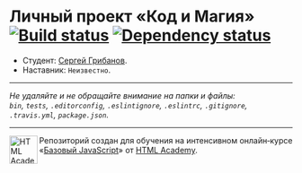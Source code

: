 # Личный проект «Код и Магия» [![Build status][travis-image]][travis-url] [![Dependency status][dependency-image]][dependency-url]

* Студент: [Сергей Грибанов](https://up.htmlacademy.ru/javascript/6/user/48226).
* Наставник: `Неизвестно`.

---

_Не удаляйте и не обращайте внимание на папки и файлы:_<br>
_`bin`, `tests`, `.editorconfig`, `.eslintignore`, `.eslintrc`, `.gitignore`, `.travis.yml`, `package.json`._

---

<a href="https://htmlacademy.ru/intensive/javascript"><img align="left" width="50" height="50" title="HTML Academy" src="https://up.htmlacademy.ru/static/img/intensive/javascript/logo-for-github.svg"></a>

Репозиторий создан для обучения на интенсивном онлайн‑курсе «[Базовый JavaScript](https://htmlacademy.ru/intensive/javascript)» от [HTML Academy](https://htmlacademy.ru).

[travis-image]: https://travis-ci.org/htmlacademy-javascript/48226-code-and-magick.svg?branch=master
[travis-url]: https://travis-ci.org/htmlacademy-javascript/48226-code-and-magick
[dependency-image]: https://david-dm.org/htmlacademy-javascript/48226-code-and-magick.svg?style=flat-square
[dependency-url]: https://david-dm.org/htmlacademy-javascript/48226-code-and-magick
